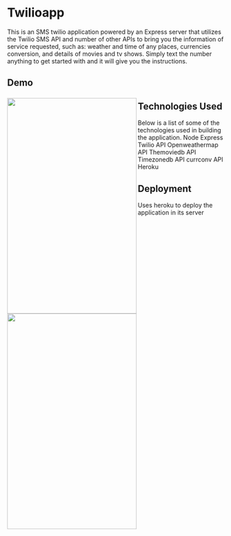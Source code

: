 # Twilioapp

This is an SMS twilio application powered by an Express server that utilizes the  Twilio SMS API and number of other APIs to bring you the information of service requested, such as: weather and time of any places, currencies conversion, and details of movies and tv shows. Simply text the number anything to get started with and it will give you the instructions.



## Demo

###
<img src="https://i.imgur.com/HroAwL8.gif" align="left" height="500" width="300">

###
<img src="https://imgur.com/6PD9WEB.gif" align="left" height="500" width="300">

## Technologies Used

Below is a list of some of the technologies used in building the application. 
Node 
Express
Twilio API 
Openweathermap API
Themoviedb API
Timezonedb API
currconv API
Heroku 

## Deployment
Uses heroku to deploy the application in its server



